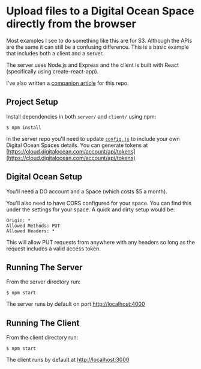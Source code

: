 # Upload files to a Digital Ocean Space directly from the browser
Most examples I see to do something like this are for S3. Although the APIs are
the same it can still be a confusing difference. This is a basic example that
includes both a client and a server.

The server uses Node.js and Express and the client is built with React
(specifically using create-react-app).

I've also written a [companion article](https://carterbancroft.com/uploading-directly-to-digital-ocean-spaces-from-your-dang-browser/)
for this repo.

## Project Setup
Install dependencies in both `server/` and `client/` using npm:
```
$ npm install
```

In the server repo you'll need to update [`config.js`](https://github.com/carterbancroft/spaces-browser-upload-example/blob/master/server/config.js)
to include your own Digital Ocean Spaces details. You can generate tokens at [https://cloud.digitalocean.com/account/api/tokens](https://cloud.digitalocean.com/account/api/tokens)

## Digital Ocean Setup
You'll need a DO account and a Space (which costs $5 a month).

You'll also need to have CORS configured for your space. You can find this under
the settings for your space. A quick and dirty setup would be:

```
Origin: *
Allowed Methods: PUT
Allowed Headers: *
```

This will allow PUT requests from anywhere with any headers so long as the
request includes a valid access token.

## Running The Server
From the server directory run:
```
$ npm start
```

The server runs by default on port [http://localhost:4000](http://localhost:4000)

## Running The Client
From the client directory run:
```
$ npm start
```

The client runs by default at [http://localhost:3000](http://localhost:3000)

